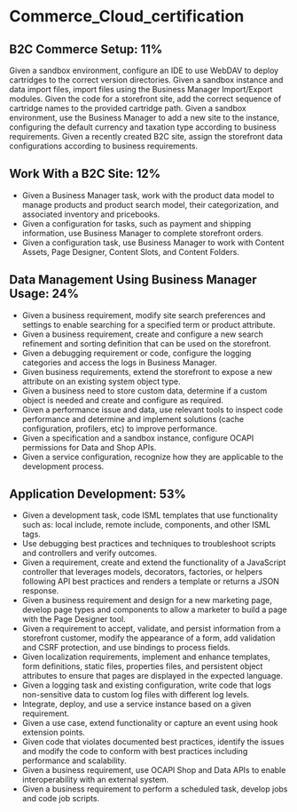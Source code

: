 # Commerce_Cloud_certification


## B2C Commerce Setup: 11%
Given a sandbox environment, configure an IDE to use WebDAV to deploy cartridges to the correct version directories.
Given a sandbox instance and data import files, import files using the Business Manager Import/Export modules.
Given the code for a storefront site, add the correct sequence of cartridge names to the provided cartridge path.
Given a sandbox environment, use the Business Manager to add a new site to the instance, configuring the default currency and taxation type according to business requirements.
Given a recently created B2C site, assign the storefront data configurations according to business requirements. 


## Work With a B2C Site: 12%
- Given a Business Manager task, work with the product data model to manage products and product search model, their categorization, and associated inventory and pricebooks.
- Given a configuration for tasks, such as payment and shipping information, use Business Manager to complete storefront orders.
- Given a configuration task, use Business Manager to work with Content Assets, Page Designer, Content Slots, and Content Folders.


## Data Management Using Business Manager Usage: 24%
- Given a business requirement, modify site search preferences and settings to enable searching for a specified term or product attribute.
- Given a business requirement, create and configure a new search refinement and sorting definition that can be used on the storefront.
- Given a debugging requirement or code, configure the logging categories and access the logs in Business Manager.
- Given business requirements, extend the storefront to expose a new attribute on an existing system object type.
- Given a business need to store custom data, determine if a custom object is needed and create and configure as required.
- Given a performance issue and data, use relevant tools to inspect code performance and determine and implement solutions (cache configuration, profilers, etc) to improve performance.
- Given a specification and a sandbox instance, configure OCAPI permissions for Data and Shop APIs.
- Given a service configuration, recognize how they are applicable to the development process.


## Application Development: 53%
- Given a development task, code ISML templates that use functionality such as: local include, remote include, components, and other ISML tags.
- Use debugging best practices and techniques to troubleshoot scripts and controllers and verify outcomes.
- Given a requirement, create and extend the functionality of a JavaScript controller that leverages models, decorators, factories, or helpers following API best practices and renders a template or returns a JSON response.
- Given a business requirement and design for a new marketing page, develop page types and components to allow a marketer to build a page with the Page Designer tool.
- Given a requirement to accept, validate, and persist information from a storefront customer, modify the appearance of a form, add validation and CSRF protection, and use bindings to process fields.
- Given localization requirements, implement and enhance templates, form definitions, static files, properties files, and persistent object attributes to ensure that pages are displayed in the expected language.
- Given a logging task and existing configuration, write code that logs non-sensitive data to custom log files with different log levels.
- Integrate, deploy, and use a service instance based on a given requirement.
- Given a use case, extend functionality or capture an event using hook extension points.
- Given code that violates documented best practices, identify the issues and modify the code to conform with best practices including performance and scalability.
- Given a business requirement, use OCAPI Shop and Data APIs to enable interoperability with an external system.
- Given a business requirement to perform a scheduled task, develop jobs and code job scripts.
